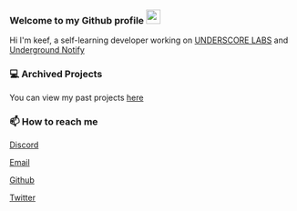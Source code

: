 ### Welcome to my Github profile <img src="https://media.giphy.com/media/hvRJCLFzcasrR4ia7z/giphy.gif" width="25px">

Hi I'm keef, a self-learning developer working on [UNDERSCORE LABS](https://github.com/underscorelabs) and [Underground Notify](https://twitter.com/UGNotify)

### 💻 Archived Projects
You can view my past projects [here](https://keef.id/projects)

### 📫 How to reach me 
[Discord](https://discord.bio/p/keef)

[Email](https://mail.google.com/mail/u/0/?view=cm&fs=1&tf=1&source=mailto&to=hello@keef.id)

[Github](https://github.com/keef)

[Twitter](https://twitter.com/whereiskeef)

<!--
**keef/keef** is a ✨ _special_ ✨ repository because its `README.md` (this file) appears on your GitHub profile.

Here are some ideas to get you started:

- 🔭 I’m currently working on ...
- 🌱 I’m currently learning ...
- 👯 I’m looking to collaborate on ...
- 🤔 I’m looking for help with ...
- 💬 Ask me about ...
- 📫 How to reach me: ...
- 😄 Pronouns: ...
- ⚡ Fun fact: ...
-->
